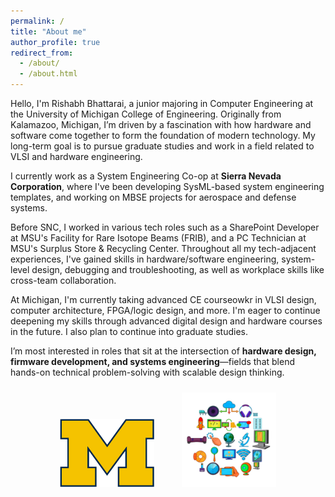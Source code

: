 ```yaml
---
permalink: /
title: "About me"
author_profile: true
redirect_from: 
  - /about/
  - /about.html
---
```


Hello, I'm Rishabh Bhattarai, a junior majoring in Computer Engineering at the University of Michigan College of Engineering. Originally from Kalamazoo, Michigan, I’m driven by a fascination with how hardware and software come together to form the foundation of modern technology. My long-term goal is to pursue graduate studies and work in a field related to VLSI and hardware engineering. 

I currently work as a System Engineering Co-op at **Sierra Nevada Corporation**, where I've been developing SysML-based system engineering templates, and working on MBSE projects for aerospace and defense systems.

Before SNC, I worked in various tech roles such as a SharePoint Developer at MSU's Facility for Rare Isotope Beams (FRIB), and a PC Technician at MSU's Surplus Store & Recycling Center. Throughout all my tech-adjacent experiences, I've gained skills in hardware/software engineering, system-level design, debugging and troubleshooting, as well as workplace skills like cross-team collaboration. 

At Michigan, I'm currently taking advanced CE courseowkr in VLSI design, computer architecture, FPGA/logic design, and more. I'm eager to continue deepening my skills through advanced digital design and hardware courses in the future. I also plan to continue into graduate studies. 

I’m most interested in roles that sit at the intersection of **hardware design, firmware development, and systems engineering**—fields that blend hands-on technical problem-solving with scalable design thinking.  

<div style="text-align: center;">
  <img src="/images/uofm.png" alt="University of Michigan" style="width: 30%; margin: 10px 20px;" />
  <img src="/images/tech.png" alt="Engineering and Technology" style="width: 30%; margin: 10px 20px;" />
</div>
